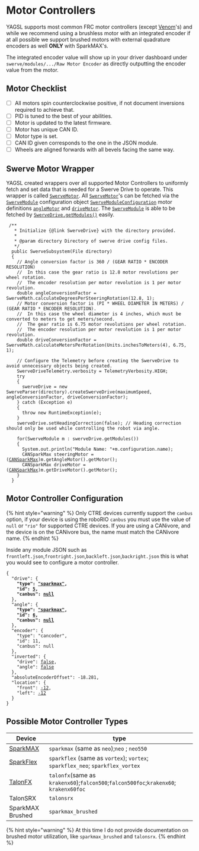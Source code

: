 # Motor Controllers

YAGSL supports most common FRC motor controllers (except [Venom](https://www.playingwithfusion.com/productview.php?pdid=99\&catid=1014)'s) and while we recommend using a brushless motor with an integrated encoder if at all possible we support brushed motors with external quadrature encoders as well **ONLY** with SparkMAX's.

The integrated encoder value will show up in your driver dashboard under `swerve/modules/.../Raw Motor Encoder` as directly outputting the encoder value from the motor.

## Motor Checklist

* [ ] All motors spin counterclockwise positive, if not document inversions required to achieve that.
* [ ] PID is tuned to the best of your abilities.
* [ ] Motor is updated to the latest firmware.
* [ ] Motor has unique CAN ID.
* [ ] Motor type is set.
* [ ] CAN ID given corresponds to the one in the JSON module.
* [ ] Wheels are aligned forwards with all bevels facing the same way.

## Swerve Motor Wrapper

YAGSL created wrappers over all supported Motor Controllers to uniformly fetch and set data that is needed for a Swerve Drive to operate. This wrapper is called [`SwerveMotor`](https://broncbotz3481.github.io/YAGSL-Lib/docs/swervelib/motors/SwerveMotor.html). All [`SwerveMotor`](https://broncbotz3481.github.io/YAGSL-Lib/docs/swervelib/motors/SwerveMotor.html)'s can be fetched via the [`SwerveModule`](https://broncbotz3481.github.io/YAGSL-Lib/docs/swervelib/SwerveModule.html#configuration) configuration object [`SwerveModuleConfiguration`](https://broncbotz3481.github.io/YAGSL-Lib/docs/swervelib/parser/SwerveModuleConfiguration.html) motor definitions [`angleMotor`](https://broncbotz3481.github.io/YAGSL-Lib/docs/swervelib/parser/SwerveModuleConfiguration.html#angleMotor) and [`driveMotor`](https://broncbotz3481.github.io/YAGSL-Lib/docs/swervelib/parser/SwerveModuleConfiguration.html#driveMotor). The [`SwerveModule`](https://broncbotz3481.github.io/YAGSL-Lib/docs/swervelib/SwerveModule.html) is able to be fetched by [`SwerveDrive.getModules()`](https://broncbotz3481.github.io/YAGSL-Lib/docs/swervelib/SwerveDrive.html#getModules\(\)) easily.

<pre class="language-java" data-full-width="true"><code class="lang-java"> /**
   * Initialize {@link SwerveDrive} with the directory provided.
   *
   * @param directory Directory of swerve drive config files.
   */
  public SwerveSubsystem(File directory)
  {
    // Angle conversion factor is 360 / (GEAR RATIO * ENCODER RESOLUTION)
    //  In this case the gear ratio is 12.8 motor revolutions per wheel rotation.
    //  The encoder resolution per motor revolution is 1 per motor revolution.
    double angleConversionFactor = SwerveMath.calculateDegreesPerSteeringRotation(12.8, 1);
    // Motor conversion factor is (PI * WHEEL DIAMETER IN METERS) / (GEAR RATIO * ENCODER RESOLUTION).
    //  In this case the wheel diameter is 4 inches, which must be converted to meters to get meters/second.
    //  The gear ratio is 6.75 motor revolutions per wheel rotation.
    //  The encoder resolution per motor revolution is 1 per motor revolution.
    double driveConversionFactor = SwerveMath.calculateMetersPerRotation(Units.inchesToMeters(4), 6.75, 1);

    // Configure the Telemetry before creating the SwerveDrive to avoid unnecessary objects being created.
    SwerveDriveTelemetry.verbosity = TelemetryVerbosity.HIGH;
    try
    {
      swerveDrive = new SwerveParser(directory).createSwerveDrive(maximumSpeed, angleConversionFactor, driveConversionFactor);
    } catch (Exception e)
    {
      throw new RuntimeException(e);
    }
    swerveDrive.setHeadingCorrection(false); // Heading correction should only be used while controlling the robot via angle.

    for(SwerveModule m : swerveDrive.getModules())
    {
      System.out.println("Module Name: "+m.configuration.name);
      CANSparkMax steeringMotor = (<a data-footnote-ref href="#user-content-fn-1">CANSparkMax</a>)m.getAngleMotor().getMotor(); 
      CANSparkMax driveMotor = (<a data-footnote-ref href="#user-content-fn-2">CANSparkMax</a>)m.getDriveMotor().getMotor(); 
    }
  }
</code></pre>

## Motor Controller Configuration

{% hint style="warning" %}
Only CTRE devices currently support the `canbus` option, if your device is using the roboRIO `canbus` you must use the value of `null` or `"rio"` for supported CTRE devices. If you are using a CANivore, and the device is on the CANivore bus, the name must match the CANivore name.
{% endhint %}

Inside any module JSON such as `frontleft.json`,`frontright.json`,`backleft.json`,`backright.json` this is what you would see to configure a motor controller.

<pre class="language-json"><code class="lang-json">{
  "drive": {
<strong>    "type": <a data-footnote-ref href="#user-content-fn-3">"sparkmax"</a>,
</strong><strong>    "id": <a data-footnote-ref href="#user-content-fn-4">5</a>,
</strong><strong>    "canbus": <a data-footnote-ref href="#user-content-fn-5">null</a>
</strong>  },
  "angle": {
<strong>    "type": <a data-footnote-ref href="#user-content-fn-6">"sparkmax"</a>,
</strong><strong>    "id": <a data-footnote-ref href="#user-content-fn-7">6</a>,
</strong><strong>    "canbus": <a data-footnote-ref href="#user-content-fn-8">null</a>
</strong>  },
  "encoder": {
    "type": "cancoder",
    "id": 11,
    "canbus": null
  },
  "inverted": {
    "drive": <a data-footnote-ref href="#user-content-fn-9">false</a>,
    "angle": <a data-footnote-ref href="#user-content-fn-10">false</a>
  },
  "absoluteEncoderOffset": -18.281,
  "location": {
    "front": <a data-footnote-ref href="#user-content-fn-11">-12</a>,
    "left": <a data-footnote-ref href="#user-content-fn-12">-12</a>
  }
}
</code></pre>

## &#x20;Possible Motor Controller Types

| Device                    | type                                                                                  |
| ------------------------- | ------------------------------------------------------------------------------------- |
| [SparkMAX](sparkmax.md)   | `sparkmax` (same as `neo`);`neo` ; `neo550`                                           |
| [SparkFlex](sparkflex.md) | `sparkflex` (same as `vortex`); `vortex`; `sparkflex_neo`; `sparkflex_vortex`         |
| [TalonFX](talonfx.md)     | `talonfx`(same as `krakenx60`);`falcon500`;`falcon500foc`;`krakenx60`; `krakenx60foc` |
| TalonSRX                  | `talonsrx`                                                                            |
| SparkMAX Brushed          | `sparkmax_brushed`                                                                    |

{% hint style="warning" %}
At this time I do not provide documentation on brushed motor utilization, like `sparkmax_brushed` and `talonsrx`.
{% endhint %}

[^1]: Cast the motor controller object that `SwerveMotor` wraps around back to the original class, in this case `CANSparkMax`

[^2]: Cast the motor controller object that `SwerveMotor` wraps around back to the original class, in this case `CANSparkMax`

[^3]: SparkMAX brushless mode is selected.

[^4]: The SparkMAX has a CAN ID of `5`.

[^5]: SparkMAX is not compatible with CANivore so the `canbus` should be `null` or `""`.

[^6]: SparkMAX brushless mode is selected.

[^7]: The SparkMAX has a CAN ID of `6`.

[^8]: SparkMAX is not compatible with CANivore so the `canbus` should be `null` or `""`.

[^9]: The drive motor spins counter clockwise positive without any inversion.

[^10]: The steering/angle/azimuth motor spins counterclockwise positive without inversion.

[^11]: The center of this module is `-12`in from the center of the robot "frontwise".

[^12]: The center of this module is `-12`in from the center of the robot "left".
